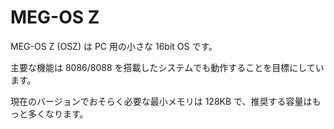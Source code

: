 MEG-OS Z
===

MEG-OS Z (OSZ) は PC 用の小さな 16bit OS です。

主要な機能は 8086/8088 を搭載したシステムでも動作することを目標にしています。

現在のバージョンでおそらく必要な最小メモリは 128KB で、推奨する容量はもっと多くなります。
